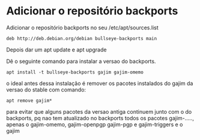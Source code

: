 # Adicionar o repositório backports

Adicionar o repositório backports no seu /etc/apt/sources.list

```
deb http://deb.debian.org/debian bullseye-backports main
```

Depois dar um apt update e apt upgrade

Dê o seguinte comando para instalar a versao do backports.

```
apt install -t bullseye-backports gajim gajim-omemo
```

o ideal antes dessa instalação é remover os pacotes instalados do gajim da versao do stable com comando:

```
apt remove gajim*
```

para evitar que alguns pacotes da versao antiga continuem junto com o do backports, pq nao tem atualizado no backports todos os pacotes gajim-....., apenas o gajim-omemo, gajim-openpgp gajim-pgp e gajim-triggers e o gajim  
